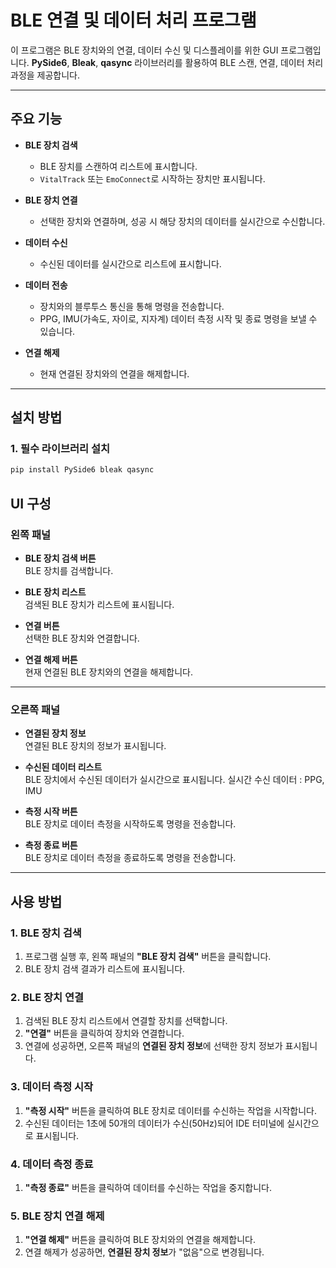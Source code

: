 # BLE 연결 및 데이터 처리 프로그램

이 프로그램은 BLE 장치와의 연결, 데이터 수신 및 디스플레이를 위한 GUI 프로그램입니다. **PySide6**, **Bleak**, **qasync** 라이브러리를 활용하여 BLE 스캔, 연결, 데이터 처리 과정을 제공합니다.

---

## 주요 기능

- **BLE 장치 검색**
  - BLE 장치를 스캔하여 리스트에 표시합니다.
  - `VitalTrack` 또는 `EmoConnect`로 시작하는 장치만 표시됩니다.

- **BLE 장치 연결**
  - 선택한 장치와 연결하며, 성공 시 해당 장치의 데이터를 실시간으로 수신합니다.

- **데이터 수신**
  - 수신된 데이터를 실시간으로 리스트에 표시합니다.

- **데이터 전송**
  - 장치와의 블루투스 통신을 통해 명령을 전송합니다.
  - PPG, IMU(가속도, 자이로, 지자계) 데이터 측정 시작 및 종료 명령을 보낼 수 있습니다.

- **연결 해제**
  - 현재 연결된 장치와의 연결을 해제합니다.

---

## 설치 방법

### 1. 필수 라이브러리 설치

```bash
pip install PySide6 bleak qasync
```

## UI 구성

### 왼쪽 패널
- **BLE 장치 검색 버튼**  
  BLE 장치를 검색합니다.

- **BLE 장치 리스트**  
  검색된 BLE 장치가 리스트에 표시됩니다.

- **연결 버튼**  
  선택한 BLE 장치와 연결합니다.

- **연결 해제 버튼**  
  현재 연결된 BLE 장치와의 연결을 해제합니다.

---

### 오른쪽 패널
- **연결된 장치 정보**  
  연결된 BLE 장치의 정보가 표시됩니다.

- **수신된 데이터 리스트**  
  BLE 장치에서 수신된 데이터가 실시간으로 표시됩니다.
  실시간 수신 데이터 : PPG, IMU

- **측정 시작 버튼**  
  BLE 장치로 데이터 측정을 시작하도록 명령을 전송합니다.

- **측정 종료 버튼**  
  BLE 장치로 데이터 측정을 종료하도록 명령을 전송합니다.

---

## 사용 방법

### 1. BLE 장치 검색
1. 프로그램 실행 후, 왼쪽 패널의 **"BLE 장치 검색"** 버튼을 클릭합니다.  
2. BLE 장치 검색 결과가 리스트에 표시됩니다.  

### 2. BLE 장치 연결
1. 검색된 BLE 장치 리스트에서 연결할 장치를 선택합니다.  
2. **"연결"** 버튼을 클릭하여 장치와 연결합니다.  
3. 연결에 성공하면, 오른쪽 패널의 **연결된 장치 정보**에 선택한 장치 정보가 표시됩니다.  

### 3. 데이터 측정 시작
1. **"측정 시작"** 버튼을 클릭하여 BLE 장치로 데이터를 수신하는 작업을 시작합니다.  
2. 수신된 데이터는 1초에 50개의 데이터가 수신(50Hz)되어 IDE 터미널에 실시간으로 표시됩니다.  


### 4. 데이터 측정 종료
1. **"측정 종료"** 버튼을 클릭하여 데이터를 수신하는 작업을 중지합니다.  

### 5. BLE 장치 연결 해제
1. **"연결 해제"** 버튼을 클릭하여 BLE 장치와의 연결을 해제합니다.  
2. 연결 해제가 성공하면, **연결된 장치 정보**가 "없음"으로 변경됩니다.  

